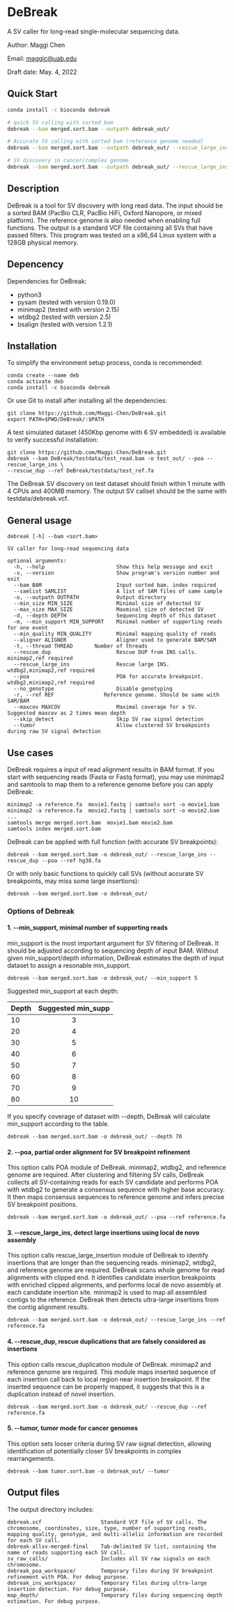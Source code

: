 # DeBreak

A SV caller for long-read single-molecular sequencing data.

Author: Maggi Chen

Email: maggic@uab.edu

Draft date: May. 4, 2022

## Quick Start
```sh
conda install -c bioconda debreak

# quick SV calling with sorted bam
debreak --bam merged.sort.bam --outpath debreak_out/

# Accurate SV calling with sorted bam (reference genome needed)
debreak --bam merged.sort.bam --outpath debreak_out/ --rescue_large_ins --rescue_dup --poa --ref hg38.fa 

# SV discovery in cancer/complex genome
debreak --bam merged.sort.bam --outpath debreak_out/ --rescue_large_ins --poa --ref hg38.fa --tumor

```



## Description

DeBreak is a tool for SV discovery with long read data. The input should be a sorted BAM (PacBio CLR, PacBio HiFi, Oxford Nanopore, or mixed platform). The reference genome is also needed when enabling full functions. The output is a standard VCF file containing all SVs that have passed filters. This program was tested on a x86_64 Linux system with a 128GB physical memory.


## Depencency

Dependencies for DeBreak:

* python3
* pysam  (tested with version 0.19.0)
* minimap2  (tested with version 2.15)
* wtdbg2  (tested with version 2.5)
* bsalign  (tested with version 1.2.1)



## Installation

To simplify the environment setup process, conda is recommended:
```
conda create --name deb
conda activate deb
conda install -c bioconda debreak

```

Or use Git to install after installing all the dependencies:
```
git clone https://github.com/Maggi-Chen/DeBreak.git
export PATH=$PWD/DeBreak/:$PATH
```


A test simulated dataset (450Kbp genome with 6 SV embedded) is available to verify successful installation:
```
git clone https://github.com/Maggi-Chen/DeBreak.git
debreak --bam DeBreak/testdata/test_read.bam -o test_out/ --poa --rescue_large_ins \
--rescue_dup --ref DeBreak/testdata/test_ref.fa
```
The DeBreak SV discovery on test dataset should finish within 1 minute with 4 CPUs and 400MB memory. The output SV callset should be the same with testdata/debreak.vcf. 


## General usage


```
debreak [-h] --bam <sort.bam>

SV caller for long-read sequencing data

optional arguments:
  -h, --help                       Show this help message and exit
  -v, --version                    Show program's version number and exit
  --bam BAM                        Input sorted bam. index required
  --samlist SAMLIST                A list of SAM files of same sample
  -o, --outpath OUTPATH            Output directory
  --min_size MIN_SIZE              Minimal size of detected SV
  --max_size MAX_SIZE              Maxminal size of detected SV
  -d, --depth DEPTH                Sequencing depth of this dataset
  -m, --min_support MIN_SUPPORT    Minimal number of supporting reads for one event
  --min_quality MIN_QUALITY        Minimal mapping quality of reads
  --aligner ALIGNER                Aligner used to generate BAM/SAM
  -t, --thread THREAD       Number of threads
  --rescue_dup                     Rescue DUP from INS calls. minimap2,ref required
  --rescue_large_ins               Rescue large INS. wtdbg2,minimap2,ref required
  --poa                            POA for accurate breakpoint. wtdbg2,minimap2,ref required
  --no_genotype                    Disable genotyping
  -r, --ref REF                Reference genome. Should be same with SAM/BAM
  --maxcov MAXCOV                  Maximal coverage for a SV. Suggested maxcov as 2 times mean depth
  --skip_detect                    Skip SV raw signal detection
  --tumor                          Allow clustered SV breakpoints during raw SV signal detection

```

## Use cases
DeBreak requires a input of read alignment results in BAM format. If you start with sequencing reads (Fasta or Fastq format), you may use minimap2 and samtools to map them to a reference genome before you can apply DeBreak:
```
minimap2 -a reference.fa  movie1.fastq | samtools sort -o movie1.bam
minimap2 -a reference.fa  movie2.fastq | samtools sort -o movie2.bam
...
samtools merge merged.sort.bam  movie1.bam movie2.bam
samtools index merged.sort.bam
```

DeBreak can be applied with full function (with accurate SV breakpoints):
```
debreak --bam merged.sort.bam -o debreak_out/ --rescue_large_ins --rescue_dup --poa --ref hg38.fa
```
Or with only basic functions to quickly call SVs (without accurate SV breakpoints, may miss some large insertions):
```
debreak --bam merged.sort.bam -o debreak_out/
```

### Options of Debreak
#### 1. --min_support, minimal number of supporting reads
min_support is the most important argument for SV filtering of DeBreak. It should be adjusted according to sequencing depth of input BAM.
Without given min_support/depth information, DeBreak estimates the depth of input dataset to assign a resonable min_support.
```
debreak --bam merged.sort.bam -o debreak_out/ --min_support 5 
```
Suggested min_support at each depth:

| Depth    | Suggested min_supp   |
| -------- |:--------------------:|
| 10       | 3                    |
| 20       | 4                    |
| 30       | 5                    |
| 40       | 6                    |
| 50       | 7                    |
| 60       | 8                    |
| 70       | 9                    |
| 80       | 10                   |

If you specify coverage of dataset with --depth, DeBreak will calculate min_support according to the table.
```
debreak --bam merged.sort.bam -o debreak_out/ --depth 70
```

#### 2. --poa, partial order alignment for SV breakpoint refinement
This option calls POA module of DeBreak. minimap2, wtdbg2, and reference genome are required.
After clustering and filtering SV calls, DeBreak collects all SV-containing reads for each SV candidate and performs POA with wtdbg2 to generate a consensus sequence with higher base accuracy. It then maps consensus sequences to reference genome and infers precise SV breakpoint positions.
```
debreak --bam merged.sort.bam -o debreak_out/ --poa --ref reference.fa
```

#### 3. --rescue_large_ins, detect large insertions using local de novo assembly
This option calls rescue_large_insertion module of DeBreak to identify insertions that are longer than the sequencing reads. minimap2, wtdbg2, and reference genome are required. 
DeBreak scans whole genome for read alignments with clipped end. It identifies candidate insertion breakpoints with enriched clipped alignments, and performs local de novo assembly at each candidate insertion site.
minimap2 is used to map all assembled contigs to the reference. DeBreak then detects ultra-large insertions from the contig alignment results.
```
debreak --bam merged.sort.bam -o debreak_out/ --rescue_large_ins --ref reference.fa
```

#### 4. --rescue_dup, rescue duplications that are falsely considered as insertions
This option calls rescue_duplication module of DeBreak. minimap2 and reference genome are required.
This module maps inserted sequence of each insertion call back to local region near insertion breakpoint. If the inserted sequence can be properly mapped, it suggests that this is a duplication instead of novel insertion.
```
debreak --bam merged.sort.bam -o debreak_out/ --rescue_dup --ref reference.fa
```


#### 5. --tumor, tumor mode for cancer genomes
This option sets looser criteria during SV raw signal detection, allowing identification of potentially closer SV breakpoints in complex rearrangements. 
```
debreak --bam tumor.sort.bam -o debreak_out/ --tumor
```


## Output files
The output directory includes:
```
debreak.vcf                   Standard VCF file of SV calls. The chromosome, coordinates, size, type, number of supporting reads, mapping quality, genotype, and multi-allelic information are recorded for each SV call.
debreak-allsv-merged-final    Tab-delimited SV list, containing the name of reads supporting each SV call.
sv_raw_calls/                 Includes all SV raw signals on each chromosome.
debreak_poa_workspace/        Temporary files during SV breakpoint refinement with POA. For debug purpose.
debreak_ins_workspace/        Temporary files during ultra-large insertion detection. For debug purpose.
map_depth/                    Temporary files during sequencing depth estimation. For debug purpose.
```




